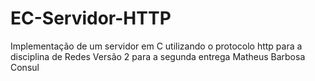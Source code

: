 # EC-Servidor-HTTP
Implementação de um servidor em C utilizando o protocolo http para a disciplina de Redes 
Versão 2 para a segunda entrega
Matheus Barbosa Consul

